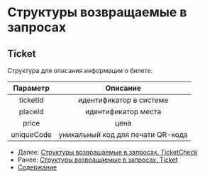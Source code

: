 Структуры возвращаемые в запросах
=====================================

Ticket
-------------

Структура для описания информации о билете.

|  Параметр  	|              Описание             	|
|:----------:	|:---------------------------------:	|
|  ticketId  	|      идентификатор в системе      	|
|   placeId  	|        идентификатор места        	|
|    price   	|                цена               	|
| uniqueCode 	| уникальный код для печати QR-кода 	|

* Далее: [Структуры возвращаемые в запросах. TicketCheck](ticketCheck)
* Ранее: [Структуры возвращаемые в запросах. Ticket](ticket)
* [Содержание](../index)
